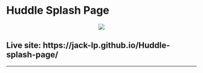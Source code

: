# Huddle Splash Page

<p align="center">
 <img src="https://i.imgur.com/cphWGgZ.png" />
</p>

<h2>Live site: https://jack-lp.github.io/Huddle-splash-page/</h2>

---
